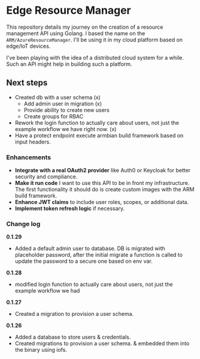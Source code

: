 # Edge Resource Manager

This repository details my journey on the creation of a resource management API using Golang. I based the name on the ``ARM/AzureResourceManager``. I'll be using it in my cloud platform based on edge/IoT devices.  

[//]: # (But why reinvent the wheel and create the API from scratch? Because I want to learn how you make one and most importantly how you would scale such an endeavour. If Edge Cloud ever becomes a thing I'll hire some russians to do it for me until then I need to grasp all the concepts and layers involved.)

I've been playing with the idea of a distributed cloud system for a while. Such an API might help in building such a platform.

## Next steps

- Created db with a user schema (x)
  - Add admin user in migration (x)
  - Provide ability to create new users
  - Create groups for RBAC
- Rework the login function to actually care about users, not just the example workflow we have right now. (x)
- Have a protect endpoint execute armbian build framework based on input headers.



### Enhancements
- **Integrate with a real OAuth2 provider** like Auth0 or Keycloak for better security and compliance.
- **Make it run code** I want to use this API to be in front my infrastructure. The first functionality it should do is create custom images with the ARM build framework.
- **Enhance JWT claims** to include user roles, scopes, or additional data.
- **Implement token refresh logic** if necessary.


### Change log

**0.1.29**
- Added a default admin user to database. DB is migrated with placeholder password, after the initial migrate a function is called to update the password to a secure one based on env var.

**0.1.28**
- modified login function to actually care about users, not just the example workflow we had

**0.1.27**
- Created a migration to provision a user schema.

**0.1.26**
- Added a database to store users & credentials.
- Created migrations to provision a user schema. & embedded them into the binary using iofs.